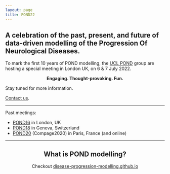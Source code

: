 ```yaml
---
layout: page
title: POND22
---
```


<!-- [![GitHub Repo stars](https://img.shields.io/github/stars/nicolas-van/bootstrap-4-github-pages?style=social)](https://github.com/noxtoby/pond2022-bs4) -->

## A celebration of the past, present, and future of data-driven modelling of the **P**rogression **O**f **N**eurological **D**iseases.

To mark the first 10 years of POND modelling, the [UCL POND](http://pond.cs.ucl.ac.uk) group are hosting a special meeting in London UK, on 6 & 7 July 2022.

<p align="center">
  <strong>Engaging. Thought-provoking. Fun.</strong>
</p>

Stay tuned for more information.

[Contact us](mailto:team@pond2022.com).

<hr/>

Past meetings: 
- [POND16](http://europond.eu/pond2016) in London, UK
- [POND18](http://europond.eu/pond2018) in Geneva, Switzerland
- [POND20](http://europond.github.io/compage2020) (Compage2020) in Paris, France (and online)

<hr/>

<h2 align="center">What is POND modelling?</h2>

<p align="center">Checkout <a href="https://disease-progression-modelling.github.io">disease-progression-modelling.github.io</a></p>
